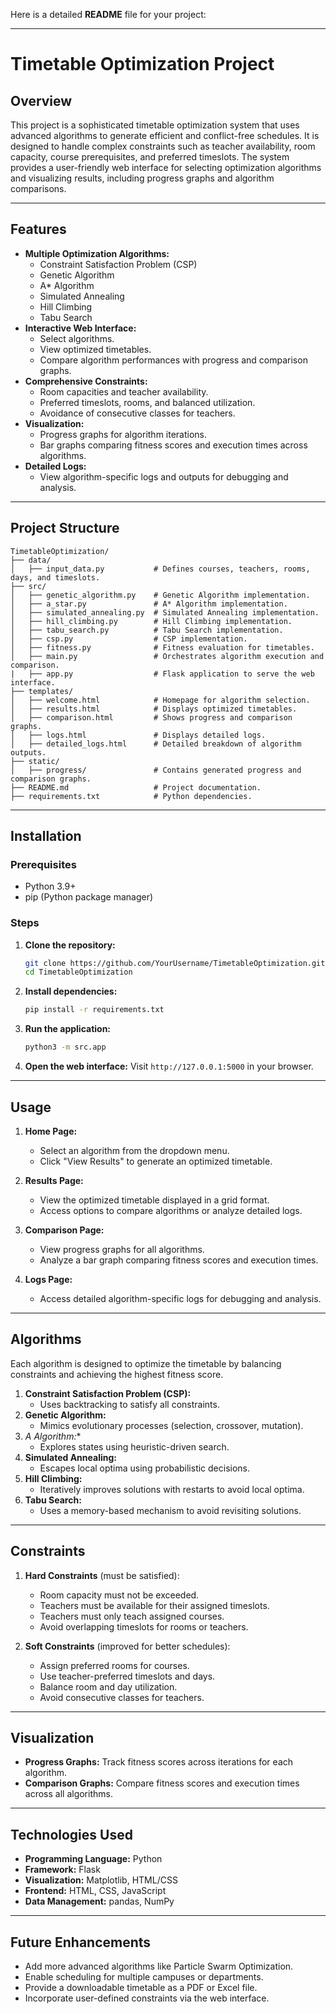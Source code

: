 Here is a detailed **README** file for your project:

---

# **Timetable Optimization Project**

## **Overview**
This project is a sophisticated timetable optimization system that uses advanced algorithms to generate efficient and conflict-free schedules. It is designed to handle complex constraints such as teacher availability, room capacity, course prerequisites, and preferred timeslots. The system provides a user-friendly web interface for selecting optimization algorithms and visualizing results, including progress graphs and algorithm comparisons.

---

## **Features**
- **Multiple Optimization Algorithms:**
  - Constraint Satisfaction Problem (CSP)
  - Genetic Algorithm
  - A* Algorithm
  - Simulated Annealing
  - Hill Climbing
  - Tabu Search
- **Interactive Web Interface:**
  - Select algorithms.
  - View optimized timetables.
  - Compare algorithm performances with progress and comparison graphs.
- **Comprehensive Constraints:**
  - Room capacities and teacher availability.
  - Preferred timeslots, rooms, and balanced utilization.
  - Avoidance of consecutive classes for teachers.
- **Visualization:**
  - Progress graphs for algorithm iterations.
  - Bar graphs comparing fitness scores and execution times across algorithms.
- **Detailed Logs:**
  - View algorithm-specific logs and outputs for debugging and analysis.

---

## **Project Structure**
```
TimetableOptimization/
├── data/
│   ├── input_data.py           # Defines courses, teachers, rooms, days, and timeslots.
├── src/
│   ├── genetic_algorithm.py    # Genetic Algorithm implementation.
│   ├── a_star.py               # A* Algorithm implementation.
│   ├── simulated_annealing.py  # Simulated Annealing implementation.
│   ├── hill_climbing.py        # Hill Climbing implementation.
│   ├── tabu_search.py          # Tabu Search implementation.
│   ├── csp.py                  # CSP implementation.
│   ├── fitness.py              # Fitness evaluation for timetables.
│   ├── main.py                 # Orchestrates algorithm execution and comparison.
|   ├── app.py                  # Flask application to serve the web interface.
├── templates/
│   ├── welcome.html            # Homepage for algorithm selection.
│   ├── results.html            # Displays optimized timetables.
│   ├── comparison.html         # Shows progress and comparison graphs.
│   ├── logs.html               # Displays detailed logs.
│   ├── detailed_logs.html      # Detailed breakdown of algorithm outputs.  
├── static/
│   ├── progress/               # Contains generated progress and comparison graphs.                    
├── README.md                   # Project documentation.
├── requirements.txt            # Python dependencies.
```

---

## **Installation**

### **Prerequisites**
- Python 3.9+
- pip (Python package manager)

### **Steps**
1. **Clone the repository:**
   ```bash
   git clone https://github.com/YourUsername/TimetableOptimization.git
   cd TimetableOptimization
   ```

2. **Install dependencies:**
   ```bash
   pip install -r requirements.txt
   ```

3. **Run the application:**
   ```bash
   python3 -m src.app
   ```

4. **Open the web interface:**
   Visit `http://127.0.0.1:5000` in your browser.

---

## **Usage**
1. **Home Page:**
   - Select an algorithm from the dropdown menu.
   - Click "View Results" to generate an optimized timetable.

2. **Results Page:**
   - View the optimized timetable displayed in a grid format.
   - Access options to compare algorithms or analyze detailed logs.

3. **Comparison Page:**
   - View progress graphs for all algorithms.
   - Analyze a bar graph comparing fitness scores and execution times.

4. **Logs Page:**
   - Access detailed algorithm-specific logs for debugging and analysis.

---

## **Algorithms**
Each algorithm is designed to optimize the timetable by balancing constraints and achieving the highest fitness score.

1. **Constraint Satisfaction Problem (CSP):**
   - Uses backtracking to satisfy all constraints.
2. **Genetic Algorithm:**
   - Mimics evolutionary processes (selection, crossover, mutation).
3. **A* Algorithm:**
   - Explores states using heuristic-driven search.
4. **Simulated Annealing:**
   - Escapes local optima using probabilistic decisions.
5. **Hill Climbing:**
   - Iteratively improves solutions with restarts to avoid local optima.
6. **Tabu Search:**
   - Uses a memory-based mechanism to avoid revisiting solutions.

---

## **Constraints**
1. **Hard Constraints** (must be satisfied):
   - Room capacity must not be exceeded.
   - Teachers must be available for their assigned timeslots.
   - Teachers must only teach assigned courses.
   - Avoid overlapping timeslots for rooms or teachers.

2. **Soft Constraints** (improved for better schedules):
   - Assign preferred rooms for courses.
   - Use teacher-preferred timeslots and days.
   - Balance room and day utilization.
   - Avoid consecutive classes for teachers.

---

## **Visualization**
- **Progress Graphs:** Track fitness scores across iterations for each algorithm.
- **Comparison Graphs:** Compare fitness scores and execution times across all algorithms.

---

## **Technologies Used**
- **Programming Language:** Python
- **Framework:** Flask
- **Visualization:** Matplotlib, HTML/CSS
- **Frontend:** HTML, CSS, JavaScript
- **Data Management:** pandas, NumPy

---

## **Future Enhancements**
- Add more advanced algorithms like Particle Swarm Optimization.
- Enable scheduling for multiple campuses or departments.
- Provide a downloadable timetable as a PDF or Excel file.
- Incorporate user-defined constraints via the web interface.

